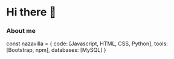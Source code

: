 # Hi there 👋

### About me

const nazavilla = {
  code: [Javascript, HTML, CSS, Python],
  tools: [Bootstrap, npm],
  databases: [MySQL]
}
